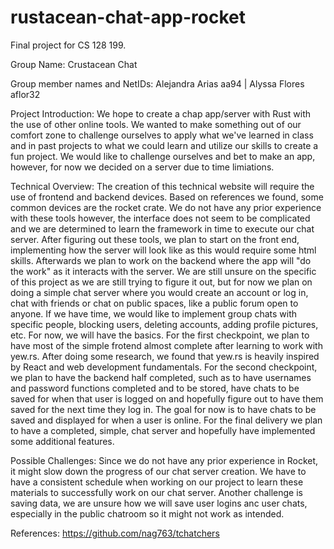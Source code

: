 # rustacean-chat-app-rocket
Final project for CS 128 199.

Group Name: Crustacean Chat

Group member names and NetIDs: Alejandra Arias aa94 | Alyssa Flores aflor32

Project Introduction: We hope to create a chap app/server with Rust with the use of other online tools. 
We wanted to make something out of our comfort zone to challenge ourselves to apply what we've learned in class and in past projects to what we could learn and utilize our skills to create a fun project. 
We would like to challenge ourselves and bet to make an app, however, for now we decided on a server due to time limiations.

Technical Overview: The creation of this technical website will require the use of frontend and backend devices. Based on references we found, some common devices are the rocket crate. We do not have any prior experience with these tools however, the interface does not seem to be complicated and we are determined to learn the framework in time to execute our chat server. After figuring out these tools, we plan to start on the front end, implementing how the server will look like as this would require some html skills. Afterwards we plan to work on the backend where the app will "do the work" as it interacts with the server. We are still unsure on the specific of this project as we are still trying to figure it out, but for now we plan on doing a simple chat server where you would create an account or log in, chat with friends or chat on public spaces, like a public forum open to anyone. If we have time, we would like to implement group chats with specific people, blocking users, deleting accounts, adding profile pictures, etc. For now, we will have the basics. For the first checkpoint, we plan to have most of the simple frotend almost complete after learning to work with yew.rs. After doing some research, we found that yew.rs is heavily inspired by React and web development fundamentals. For the second checkpoint, we plan to have the backend half completed, such as to have usernames and password functions completed and to be stored, have chats to be saved for when that user is logged on and hopefully figure out to have them saved for the next time they log in. The goal for now is to have chats to be saved and displayed for when a user is online. For the final delivery we plan to have a completed, simple, chat server and hopefully have implemented some additional features.

Possible Challenges: Since we do not have any prior experience in Rocket, it might slow down the progress of our chat server creation. We have to have a consistent schedule when working on our project to learn these materials to successfully work on our chat server. Another challenge is saving data, we are unsure how we will save user logins anc user chats, especially in the public chatroom so it might not work as intended.

References: https://github.com/nag763/tchatchers
